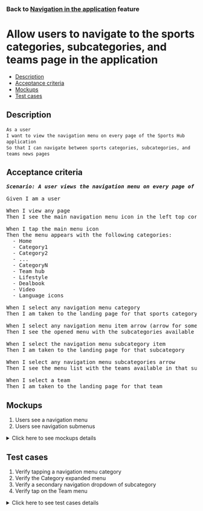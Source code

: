 ### Back to [Navigation in the application](../../) feature

# Allow users to navigate to the sports categories, subcategories, and teams page in the application

- [Description](#description)
- [Acceptance criteria](#acceptance-criteria)
- [Mockups](#mockups)
- [Test cases](#test-cases)

## Description

    As a user
    I want to view the navigation menu on every page of the Sports Hub application
    So that I can navigate between sports categories, subcategories, and teams news pages

## Acceptance criteria

<pre>
<b><i>Scenario: A user views the navigation menu on every page of the Sports Hub application</i></b>

Given I am a user

When I view any page
Then I see the main navigation menu icon in the left top corner

When I tap the main menu icon
Then the menu appears with the following categories:
  - Home
  - Category1
  - Category2
  - ...
  - CategoryN
  - Team hub
  - Lifestyle
  - Dealbook
  - Video
  - Language icons

When I select any navigation menu category
Then I am taken to the landing page for that sports category

When I select any navigation menu item arrow (arrow for some category)
Then I see the opened menu with the subcategories available in that category

When I select the navigation menu subcategory item
Then I am taken to the landing page for that subcategory

When I select any navigation menu subcategories arrow
Then I see the menu list with the teams available in that subcategory

When I select a team
Then I am taken to the landing page for that team
</pre>

## Mockups

1. Users see a navigation menu
2. Users see navigation submenus

<details>
  <summary>Click here to see mockups details</summary>

**1. Users see a navigation menu:**

![Users see a navigation menu](/sports_hub_portal/mobile_application_features/navigation/images/application_main_navigation.png)

**2. Users see navigation submenus:**

![Users see navigation submenus](/sports_hub_portal/mobile_application_features/navigation/images/application_subcategory_navigation.png)

</details>

## Test cases

1. Verify tapping a navigation menu category
2. Verify the Category expanded menu
3. Verify a secondary navigation dropdown of subcategory
4. Verify tap on the Team menu

<details>
  <summary>Click here to see test cases details</summary>

### **#1. Verify tapping a navigation menu category**

|Preconditions|Steps|Expected result
--------------|-----|----------
|- Go to any page|1) Select any navigation menu category|1) The user is navigated to the landing page for that sports category|

### **#2. Verify the category submenu**

|Preconditions|Steps|Expected result
--------------|-----|----------
|- Go to the main navigation menu|1) Select some sports category arrow</br>2) Check the list of subcategories in the sports category|2) List of subcategories is present|

### **#3. Verify a secondary navigation dropdown of subcategory**

|Preconditions|Steps|Expected result
--------------|-----|----------
|- Go to the main navigation menu|1) Tap the subcategory arrow icon|1) The list of teams appears|

### **#4. Verify tap on the Team menu**

|Preconditions|Steps|Expected result
--------------|-----|----------
|- Go to the main navigation menu|1) Select any team in the subcategory|1) The user is redirected to the appropriate team page|

</details>
